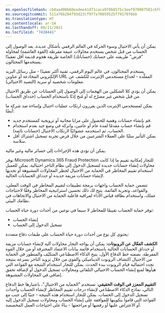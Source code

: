 ```yaml
---
ms.openlocfilehash: cb8aad80b60eadee41d71caca9f0b8575c3eef970087581c6f83cdb1756b3360
ms.sourcegitcommit: 511a76b204f93d23cf9f7a70059525f79170f6bb
ms.translationtype: HT
ms.contentlocale: ar-SA
ms.lasthandoff: 08/11/2021
ms.locfileid: "7438441"
---
```

يمكن أن يأتي الاحتيال وسوء الحركة في العالم الرقمي بأشكال عديدة. يعد الوصول إلى الحساب من قبل شخص يستخدم محاولات عنيفة مفرطة (القوة الغاشمة) لمحاولة "فرض" طريقته على حسابك (حساباتك) الخاصة طريقة هجوم قديمة أقل تعقيدًا يستخدمها المحتالون.

يستخدم المحتالون، في عالم اليوم الرقمي، تقنية أكثر تعقيدًا - مثل رسائل البريد الإلكتروني المخادعة أو عناوين URL المقلّدة - لخداع مستخدمي الإنترنت للكشف عن معلومات شخصية أو سرية (التصيد الاحتيالي).

يمكن أن يؤدي كلا الشكلين من الهجمات إلى الوصول إلى الحسابات عن طريق الاحتيال من قبل شخص غير مصرّح له أو مُنح إذنًا باستخدام الحساب (حدداق الحساب).

يمكن لمستخدمي الإنترنت الذين يقررون ارتكاب عمليات احتيال وإساءة ضد شركة ما أيضًا:

 -  قم بإنشاء حسابات وهمية للحصول على مزايا مجانية أو ترويجية كمستخدم جديد.
 -  قم بإنشاء حساب مقدمًا لمدة عام أو عامين، واتركه في وضع جيد بعدم استخدام الحساب، ثم استخدمه عشوائيًا لارتكاب الاحتيال (حسابات نائمة).
 -  يمكن التأثير سلبًا على العملاء الشرعيين من خلال فرض تجربة تسجيل اشتراك أقل سلاسة.

يمكن أن تؤدي هذه الإجراءات إلى خسائر مالية وغير مالية.

توفر Microsoft Dynamics 365 Fraud Protection للتجار إمكانية تقييم ما إذا كانت محاولات إنشاء حسابات جديدة لتسجيل الدخول إلى نظام التاجر احتيالية. يمكن للعميل استخدام تقييم المخاطر في الحماية من الاحتيال لحظر المحاولات المشبوهة أو تحديها لإنشاء حسابات مزيفة جديدة أو حدداق الحسابات الحالية.

تتضمن حماية الحساب واجهات برمجة تطبيقات لتقييم المخاطر في الوقت الفعلي، والقواعد، وتجربة القائمة. يتيح لك ذلك تحسين استراتيجية المخاطر وفقًا لاحتياجات عملك، واستخدام بطاقة قياس الأداء لمراقبة فاعلية الحماية من الاحتيال والاتجاهات في نظامك البيئي.

توفر حماية الحساب تقييمًا للمخاطر لا سيما في نوعين من أحداث دورة حياة الحساب:

 -  إنشاء الحساب
 -  تسجيل الدخول إلى الحساب

يحتوي كل نوع من أحداث دورة حياة الحساب على طبقات دفاع متعددة:

**الكشف الفعّال عن الروبوتات**: يمكن أن يواجه التجار محاولات آلية لإنشاء حسابات مزيفة أو حدداق الحسابات الحالية باستخدام قائمة بيانات الاعتماد المخترقة أو من خلال القوة المفرطة. بصفته خط الدفاع الأول، يتيح الذكاء الاصطناعي المتكيّف والمتطور في الحماية من الاحتيال اكتشاف الروبوت الديناميكي والقوي من خلال تزويد التاجر بسرعة بنتيجة تحدد احتمالية قيام الروبوت ببدء الحدث. يمكن للتجار استخدام النتيجة مع القواعد التي هيأوها لمنع إنشاء الحساب الاحتيالي التلقائي ومحاولات تسجيل الدخول أو لإضافة تحقق إضافي في المحاولات المشبوهة.

**التقييم المعزز في الوقت الحقيقي**: تستخدم "الحماية من الاحتيال"، باعتبارها خط الدفاع التالي، نماذج الذكاء الاصطناعي لإنشاء درجات تقييم المخاطر لإنشاء الحساب وأحداث تسجيل الدخول إلى الحساب. يمكن للتجار استخدام هذه النتيجة - جنبًا إلى جنب مع القواعد التي قاموا بتكوينها للموافقة على إنشاء الحساب ومحاولات تسجيل الدخول إليه أو الاعتراض عليها أو رفضها أو مراجعتها - بناءً على احتياجات العمل المخصصة.
